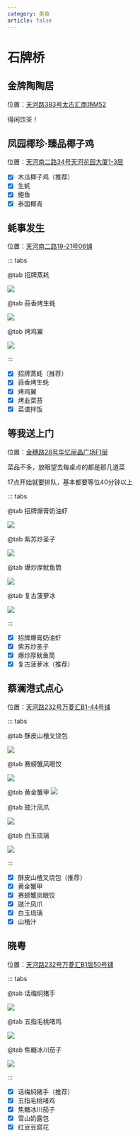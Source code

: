 ```yaml
---
category: 美食
article: false
---
```


# 石牌桥

## 金牌陶陶居

<span class="icon iconfont icon-locate"></span> 位置：<a href="https://ditu.amap.com/place/B0FFKBM4CQ" target="_blank">天河路383号太古汇商场M52</a>

得闲饮茶！

## 凤园椰珍·臻品椰子鸡

<span class="icon iconfont icon-locate"></span> 位置：<a href="https://ditu.amap.com/place/B0FFF35AYJ" target="_blank">天河南二路34号天河花园大厦1-3层</a>

- [x] 木瓜椰子鸡（推荐）
- [x] 生蚝
- [x] 鲍鱼
- [x] 泰国椰青

## 蚝事发生

<span class="icon iconfont icon-locate"></span> 位置：<a href="https://ditu.amap.com/place/B0IRV5SRRG" target="_blank">天河南二路19-21号06铺</a>

::: tabs

@tab 招牌蒸耗

![](https://img.sherry4869.com/blog/life/food/guangzhou/th/spq/hsfs/img.jpg)

@tab 蒜香烤生蚝

![](https://img.sherry4869.com/blog/life/food/guangzhou/th/spq/hsfs/img_2.jpg)

@tab 烤鸡翼

![](https://img.sherry4869.com/blog/life/food/guangzhou/th/spq/hsfs/img_3.jpg)

:::

- [x] 招牌蒸蚝（推荐）
- [x] 蒜香烤生蚝
- [x] 烤鸡翼
- [x] 烤韭菜苔
- [x] 菜谱拌饭

## 等我送上门

<span class="icon iconfont icon-locate"></span> 位置：<a href="https://ditu.amap.com/place/B0FFLM2917" target="_blank">金穗路28号华忆丽晶广场F1层</a>

菜品不多，放眼望去每桌点的都是那几道菜

17点开始就要排队，基本都要等位40分钟以上

::: tabs

@tab 招牌爆膏奶油虾

![](https://img.sherry4869.com/blog/life/food/guangzhou/th/spq/dwssm/img_2.jpg)

@tab 紫苏炒圣子

![](https://img.sherry4869.com/blog/life/food/guangzhou/th/spq/dwssm/img.jpg)

@tab 爆炒厚鱿鱼筒

![](https://img.sherry4869.com/blog/life/food/guangzhou/th/spq/dwssm/img_3.jpg)

@tab 复古菠萝冰

![](https://img.sherry4869.com/blog/life/food/guangzhou/th/spq/dwssm/img_4.jpg)

:::

- [x] 招牌爆膏奶油虾
- [x] 紫苏炒圣子
- [x] 爆炒厚鱿鱼筒
- [x] 复古菠萝冰（推荐）

## 蔡澜港式点心

<span class="icon iconfont icon-locate"></span> 位置：<a href="https://ditu.amap.com/place/B0J6GBF964" target="_blank">天河路232号万菱汇B1-44号铺</a>

::: tabs

@tab 酥皮山楂叉烧包

![](https://img.sherry4869.com/blog/life/food/guangzhou/th/spq/cl/img.jpg)

@tab 赛螃蟹凤眼饺

![](https://img.sherry4869.com/blog/life/food/guangzhou/th/spq/cl/img_2.jpg)

@tab 黄金蟹甲
![](https://img.sherry4869.com/blog/life/food/guangzhou/th/spq/cl/img_3.jpg)

@tab 豉汁凤爪

![](https://img.sherry4869.com/blog/life/food/guangzhou/th/spq/cl/img_4.jpg)

@tab 白玉琉璃

![](https://img.sherry4869.com/blog/life/food/guangzhou/th/spq/cl/img_5.jpg)

:::

- [x] 酥皮山楂叉烧包（推荐）
- [x] 黄金蟹甲
- [x] 赛螃蟹凤眼饺
- [x] 豉汁凤爪
- [x] 白玉琉璃
- [x] 山楂汁

## 晓粤

<span class="icon iconfont icon-locate"></span> 位置：<a href="https://ditu.amap.com/place/B0GKTSO2ZH" target="_blank">天河路232号万菱汇B1层50号铺</a>

::: tabs

@tab 话梅焖猪手

![](https://img.sherry4869.com/blog/life/food/guangzhou/th/spq/xy/img.jpg)

@tab 五指毛桃啫鸡

![](https://img.sherry4869.com/blog/life/food/guangzhou/th/spq/xy/img_2.jpg)

@tab 焦糖冰川茄子

![](https://img.sherry4869.com/blog/life/food/guangzhou/th/spq/xy/img_3.jpg)

:::

- [x] 话梅焖猪手（推荐）
- [x] 五指毛桃啫鸡
- [x] 焦糖冰川茄子
- [x] 雪山奶露包
- [x] 红豆豆腐花